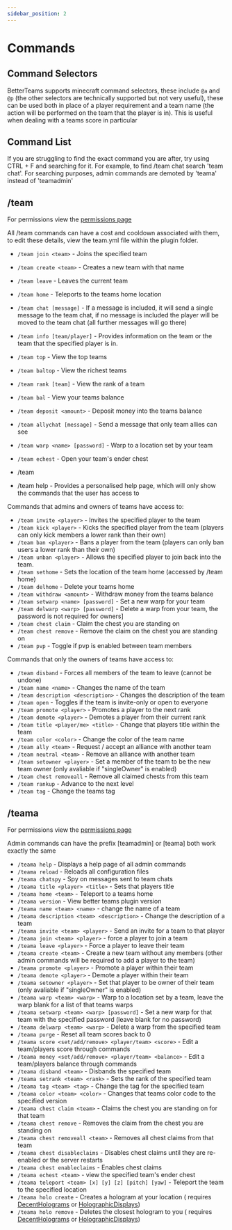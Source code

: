 ```yaml
---
sidebar_position: 2
---
```


# Commands

## Command Selectors

BetterTeams supports minecraft command selectors, these include `@a` and `@p` (the other selectors are technically
supported but not very useful), these can be used both in place of a player requirement and a team name (the action will
be performed on the team that the player is in). This is useful when dealing with a teams score in particular

## Command List

If you are struggling to find the exact command you are after, try using CTRL + F and searching for it. For example, to
find /team chat search 'team chat'. For searching purposes, admin commands are demoted by 'teama' instead of 'teamadmin'

## /team

For permissions view the [permissions page](./permissions/Permissions)

All /team commands can have a cost and cooldown associated with them, to edit these details, view the team.yml file
within the plugin folder.

* `/team join <team>` - Joins the specified team
* `/team create <team>` - Creates a new team with that name
* `/team leave` - Leaves the current team
* `/team home` - Teleports to the teams home location
* `/team chat [message]` - If a message is included, it will send a single message to the team chat, if no message is
  included the player will be moved to the team chat (all further messages will go there)
* `/team info [team/player]` - Provides information on the team or the team that the specified player is in.
* `/team top` - View the top teams
* `/team baltop` - View the richest teams
* `/team rank [team]` - View the rank of a team
* `/team bal` - View your teams balance
* `/team deposit <amount>` - Deposit money into the teams balance
* `/team allychat [message]` - Send a message that only team allies can see
* `/team warp <name> [password]` - Warp to a location set by your team
* `/team echest` - Open your team's ender chest

* /team
* /team help - Provides a personalised help page, which will only show the commands that the user has access to

Commands that admins and owners of teams have access to:

* `/team invite <player>` - Invites the specified player to the team
* `/team kick <player>` - Kicks the specified player from the team (players can only kick members a lower rank than their
  own)
* `/team ban <player>` - Bans a player from the team (players can only ban users a lower rank than their own)
* `/team unban <player>` - Allows the specified player to join back into the team.
* `/team sethome` - Sets the location of the team home (accessed by /team home)
* `/team delhome` - Delete your teams home
* `/team withdraw <amount>` - Withdraw money from the teams balance
* `/team setwarp <name> [password]` - Set a new warp for your team
* `/team delwarp <warp> [password]` - Delete a warp from your team, the password is not required for owners]
* `/team chest claim` - Claim the chest you are standing on
* `/team chest remove` - Remove the claim on the chest you are standing on
* `/team pvp` - Toggle if pvp is enabled between team members

Commands that only the owners of teams have access to:

* `/team disband` - Forces all members of the team to leave (cannot be undone)
* `/team name <name>` - Changes the name of the team
* `/team description <description>` - Changes the description of the team
* `/team open` - Toggles if the team is invite-only or open to everyone
* `/team promote <player>` - Promotes a player to the next rank
* `/team demote <player>` - Demotes a player from their current rank
* `/team title <player/me> <title>` - Change that players title within the team
* `/team color <color>` - Change the color of the team name
* `/team ally <team>` - Request / accept an alliance with another team
* `/team neutral <team>` - Remove an alliance with another team
* `/team setowner <player>` - Set a member of the team to be the new team owner (only avaliable if "singleOwner" is
  enabled)
* `/team chest removeall` - Remove all claimed chests from this team
* `/team rankup` - Advance to the next level
* `/team tag` - Change the teams tag

## /teama

For permissions view the [permissions page](./permissions/Permissions)

Admin commands can have the prefix [teamadmin] or [teama] both work exactly the same

* `/teama help` - Displays a help page of all admin commands
* `/teama reload` - Reloads all configuration files
* `/teama chatspy` - Spy on messages sent to team chats
* `/teama title <player> <title>` - Sets that players title
* `/teama home <team>` - Teleport to a teams home
* `/teama version` - View better teams plugin version
* `/teama name <team> <name>` - change the name of a team
* `/teama description <team> <description>` - Change the description of a team
* `/teama invite <team> <player>` - Send an invite for a team to that player
* `/teama join <team> <player>` - force a player to join a team
* `/teama leave <player>` - Force a player to leave their team
* `/teama create <team>` - Create a new team without any members (other admin commands will be required to add a player to
  the team)
* `/teama promote <player>` - Promote a player within their team
* `/teama demote <player>` - Demote a player within their team
* `/teama setowner <player>` - Set that player to be owner of their team (only avaliable if "singleOwner" is enabled)
* `/teama warp <team> <warp>` - Warp to a location set by a team, leave the warp blank for a list of that teams warps
* `/teama setwarp <team> <warp> [password]` - Set a new warp for that team with the specified password (leave blank for
  no password)
* `/teama delwarp <team> <warp>` - Delete a warp from the specified team
* `/teama purge` - Reset all team scores back to 0
* `/teama score <set/add/remove> <player/team> <score>` - Edit a team/players score through commands
* `/teama money <set/add/remove> <player/team> <balance>` - Edit a team/players balance through commands
* `/teama disband <team>` - Disbands the specified team
* `/teama setrank <team> <rank>` - Sets the rank of the specified team
* `/teama tag <team> <tag>` - Change the tag for the specified team
* `/teama color <team> <color>` - Changes that teams color code to the specified version
* `/teama chest claim <team>` - Claims the chest you are standing on for that team
* `/teama chest remove` - Removes the claim from the chest you are standing on
* `/teama chest removeall <team>` - Removes all chest claims from that team
* `/teama chest disableclaims` - Disables chest claims until they are re-enabled or the server restarts
* `/teama chest enableclaims` - Enables chest claims
* `/teama echest <team>` - view the specified team's ender chest
* `/teama teleport <team> [x] [y] [z] [pitch] [yaw]` - Teleport the team to the specified location
* `/teama holo create` - Creates a hologram at your location (
  requires [DecentHolograms](https://www.spigotmc.org/resources/96927/)
  or [HolographicDisplays](https://dev.bukkit.org/projects/holographic-displays))
* `/teama holo remove` - Deletes the closest hologram to you (
  requires [DecentHolograms](https://www.spigotmc.org/resources/96927/)
  or [HolographicDisplays](https://dev.bukkit.org/projects/holographic-displays))

